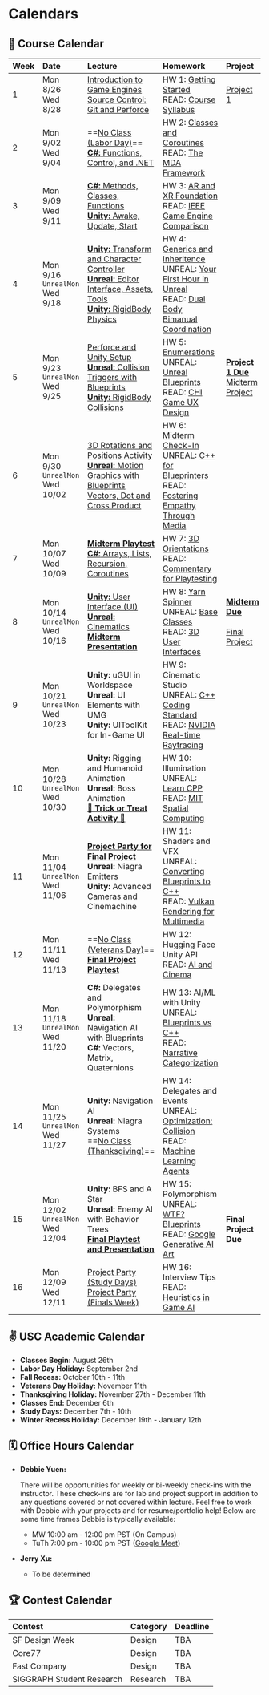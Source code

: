 # Calendars

## 📓 Course Calendar
| Week | Date                     | Lecture                                           | Homework              | Project |
| :----| :----------------------- | :------------------------------------------------ | :-------------------------------| :--------------|
| 1    | Mon 8/26 <br> Wed 8/28 | [Introduction to Game Engines](https://www.icloud.com/keynote/055cfB5qNWLVUltYjF0Qk-2Ig#Lecture1) <br> [Source Control: Git and Perforce](https://www.icloud.com/keynote/0b9r3O7DYukbd4il9HXbSfaDg#Lecture1) | HW 1: [Getting Started](./Homework/hw01.md)  <br> READ: [Course Syllabus](./courseinfo.md)  | [Project 1](./Projects/proj1_kitchen.md)  |
| 2    | Mon 9/02 <br> Wed 9/04   | ==[No Class (Labor Day)]()== <br> [**C#:** Functions, Control, and .NET](https://www.icloud.com/keynote/01adA2ETY04lIUdSbIXn5K_wA#Lecture2) | HW 2: [Classes and Coroutines](./Homework/hw02.md) <br> READ: [The MDA Framework](https://users.cs.northwestern.edu/~hunicke/MDA.pdf) |  |
| 3    | Mon 9/09 <br> Wed 9/11    | [**C#:** Methods, Classes, Functions](https://www.icloud.com/keynote/05b4U7RLN-VER_S6NyDrZwRuQ#fa24-lecture3) <br> [**Unity:** Awake, Update, Start](https://www.icloud.com/keynote/0d742EbHPrnM3loZp8J60dhsg#fa24.lecture3) | HW 3: [AR and XR Foundation](./Homework/hw03.md) <br> READ: [IEEE Game Engine Comparison](https://ieeexplore.ieee.org/document/9579618) | |
| 4    | Mon 9/16 <br> `UnrealMon` <br> Wed 9/18  | [**Unity:** Transform and Character Controller <br>](https://www.icloud.com/keynote/0eauilTC3tBnDvC1W71zwJ1eQ#fa24-lecture4) [**Unreal:** Editor Interface, Assets, Tools](https://docs.google.com/presentation/d/18O1gf6FLeWvrj2P0xUF3XAIeB2vOtqumxJqH-xT7OW8/edit#slide=id.g3002134dbed_0_4) <br> [**Unity:** RigidBody Physics](https://www.icloud.com/keynote/07doOR2oNxxBBULYHtTUNsqRg#fa24-lecture4) | HW 4: [Generics and Inheritence](./Homework/hw04.md) <br> UNREAL: [Your First Hour in Unreal](https://dev.epicgames.com/community/learning/courses/3ke/your-first-hour-in-unreal-engine-5-2/vvdk/your-first-hour-in-unreal-engine-5-2-overview) <br> READ: [Dual Body Bimanual Coordination](https://dl.acm.org/doi/10.1145/3563657.3596082)| |
| 5    | Mon 9/23 <br> `UnrealMon` <br> Wed 9/25 | [Perforce and Unity Setup](https://docs.google.com/document/d/11HlB3eySUYSPJsy0d9rvQhqTV6lCz00ypQGFg92ZCn8/edit#heading=h.tcv6ud1pa7p) <br> [**Unreal:** Collision Triggers with Blueprints](https://docs.google.com/presentation/d/1xj2OZjGs5SdOlRmLOHNGULuK8OzXWFzg0yoq7AOHgaI/edit#slide=id.p) <br> [**Unity:** RigidBody Collisions](https://www.icloud.com/keynote/0b33koC3ViN3XVHUI-NjL7dqw#fa24-lecture5) | HW 5: [Enumerations](./Homework/hw05.md) <br> UNREAL: [Unreal Blueprints](https://www.youtube.com/watch?v=Xw9QEMFInYU) <br> READ: [CHI Game UX Design](https://dl.acm.org/doi/abs/10.1145/3544549.3574181) | [**Project 1 Due**](./Projects/proj1_kitchen.md) <br> [Midterm Project](./Projects/proj2_advocacy.md) |
| 6    | Mon 9/30 <br> `UnrealMon` <br> Wed 10/02  |  [3D Rotations and Positions Activity](https://www.icloud.com/keynote/00eniPbTaYzl7kyUr1s632FHQ#fa24-lecture6) <br> [**Unreal:** Motion Graphics with Blueprints](https://docs.google.com/presentation/d/1bf80J-bcacsDdfGI-_jb1qSXExB3Gux1aJAhcxklUQc/edit#slide=id.p) <br> [Vectors, Dot and Cross Product](https://www.icloud.com/keynote/0d4Fb0PRdbOp6yLwJI4KqgZXQ#fa24-lecture6) | HW 6: [Midterm Check-In](./Homework/hw06.md) <br> UNREAL: [C++ for Blueprinters](https://www.youtube.com/watch?v=6485d5Zoc_k) <br> READ: [Fostering Empathy Through Media](https://dl.acm.org/doi/10.1145/3383668.3419929) | |
| 7    | Mon 10/07 <br> Wed 10/09   | [**Midterm Playtest**](https://www.icloud.com/keynote/05cyaa873ahtNmvvH1WjcosMQ#fa24-lecture7) <br> [**C#:** Arrays, Lists, Recursion, Coroutines](https://www.icloud.com/keynote/03010vQSfBKNPmOH0DFpn18MQ#fa24-lecture7) | HW 7: [3D Orientations](./Homework/hw07.md) <br> READ: [Commentary for Playtesting](https://go-gale-com.libproxy1.usc.edu/ps/i.do?p=AONE&u=aikentcl&id=GALE%7CA759558167&v=2.1&it=r&aty=ip) |
| 8    | Mon 10/14 <br> `UnrealMon` <br> Wed 10/16 | [**Unity:** User Interface (UI)](https://www.icloud.com/keynote/043b6HpLSZ_R5o5q5ZNjkgwew#fa24-lecture8) <br> [**Unreal:** Cinematics](https://docs.google.com/presentation/d/1CikgFsGz3CAfAPRcgRQzaGt-70TL3UMTMi9bthkBJaQ/edit#slide=id.g30a0ad9b9a9_0_66) <br> [**Midterm Presentation**](https://www.icloud.com/keynote/04bVSSzZ7XhCBrWBYBCoYlJ-A#fa24-lecture8) | HW 8: [Yarn Spinner](./Homework/hw08.md) <br> UNREAL: [Base Classes](https://1danielcoelho.github.io/unreal-engine-basics-base-classes/) <br> READ: [3D User Interfaces](https://link-springer-com.libproxy1.usc.edu/chapter/10.1007/978-3-031-42283-6_33) | [**Midterm Due**](./Projects/proj2_advocacy.md) <br> <br> [Final Project](./Projects/proj3_outside.md) |
| 9    | Mon 10/21 <br> `UnrealMon` <br> Wed 10/23 | **Unity:** uGUI in Worldspace <br> **Unreal:** UI Elements with UMG <br> **Unity:** UIToolKit for In-Game UI | HW 9: Cinematic Studio <br> UNREAL: [C++ Coding Standard](https://dev.epicgames.com/documentation/en-us/unreal-engine/epic-cplusplus-coding-standard-for-unreal-engine) <br> READ: [NVIDIA Real-time Raytracing](https://www.nvidia.com/en-us/on-demand/session/gtcspring22-s42359/) |  |
| 10   | Mon 10/28 <br> `UnrealMon` <br> Wed 10/30 | **Unity:** Rigging and Humanoid Animation <br> **Unreal:** Boss Animation <br> [**🎃 Trick or Treat Activity 🎃**]() | HW 10: Illumination <br> UNREAL: [Learn CPP](https://www.learncpp.com/) <br> READ: [MIT Spatial Computing](https://acg.media.mit.edu/people/simong/thesis/SpatialComputing.pdf) |
| 11   | Mon 11/04 <br> `UnrealMon` <br> Wed 11/06  |[ **Project Party for Final Project**]() <br> **Unreal:** Niagra Emitters <br>  **Unity:** Advanced Cameras and Cinemachine | HW 11: Shaders and VFX <br> UNREAL: [Converting Blueprints to C++](https://dev.epicgames.com/community/learning/courses/KJ/converting-blueprint-to-c/kjB/unreal-engine-introduction-to-blueprint-vs-c) <br> READ: [Vulkan Rendering for Multimedia](https://dl.acm.org/doi/10.1145/3283289.3283336) |
| 12   | Mon 11/11 <br> Wed 11/13   | ==[No Class (Veterans Day)]()== <br> [**Final Project Playtest**]() | HW 12: Hugging Face Unity API <br> READ: [AI and Cinema](https://uosc.primo.exlibrisgroup.com/discovery/fulldisplay?docid=cdi_doaj_primary_oai_doaj_org_article_84365c1bc872447fa2cb1aa45fda2036&context=PC&vid=01USC_INST:01USC&lang=en&search_scope=MyInst_and_CI&adaptor=Primo%20Central&tab=Everything&query=any,contains,A%20Study%20of%20Artificial%20Intelligence%20in%20the%20Production%20of%20Film&offset=0) |
| 13   | Mon 11/18 <br> `UnrealMon` <br> Wed 11/20 | **C#:** Delegates and Polymorphism <br> **Unreal:** Navigation AI with Blueprints <br> **C#:** Vectors, Matrix, Quaternions | HW 13: AI/ML with Unity <br> UNREAL: [Blueprints vs C++](https://www.youtube.com/watch?v=VMZftEVDuCE) <br> READ: [Narrative Categorization](https://uosc.primo.exlibrisgroup.com/discovery/fulldisplay?docid=cdi_crossref_primary_10_1111_bjet_13004&context=PC&vid=01USC_INST:01USC&lang=en&search_scope=MyInst_and_CI&adaptor=Primo%20Central&tab=Everything&query=any,contains,Narrative%20Categorization%20games&offset=0) | |
| 14   | Mon 11/25 <br> `UnrealMon` <br> Wed 11/27 | **Unity:** Navigation AI  <br> **Unreal:** Niagra Systems <br> ==[No Class (Thanksgiving)]()== | HW 14: Delegates and Events <br> UNREAL: [Optimization: Collision](https://www.youtube.com/watch?v=9xS62nqgExM) <br> READ: [Machine Learning Agents](https://uosc.primo.exlibrisgroup.com/discovery/fulldisplay?docid=cdi_proquest_ebookcentral_EBC5446051&context=PC&vid=01USC_INST:01USC&lang=en&search_scope=MyInst_and_CI&adaptor=Primo%20Central&tab=Everything&query=any,contains,Machine%20Learning%20Agents%20games&offset=0)| |
| 15   | Mon 12/02 <br> `UnrealMon` <br> Wed 12/04 <br> | **Unity:** BFS and A Star<br> **Unreal:** Enemy AI with Behavior Trees <br> [**Final Playtest and Presentation**]() | HW 15: Polymorphism <br> UNREAL: [WTF? Blueprints](https://www.youtube.com/@MathewWadsteinTutorials/videos) <br> READ: [Google Generative AI Art](https://uosc.primo.exlibrisgroup.com/discovery/fulldisplay?docid=cdi_proquest_miscellaneous_3055502020&context=PC&vid=01USC_INST:01USC&lang=en&search_scope=MyInst_and_CI&adaptor=Primo%20Central&tab=Everything&query=any,contains,Generative%20AI%20art%20in%20games&offset=0) | <br> <br> **Final Project Due** |
| 16   | Mon 12/09 <br> Wed 12/11   | [Project Party (Study Days)]() <br> [Project Party (Finals Week)]() | HW 16: Interview Tips <br> READ: [Heuristics in Game AI](https://uosc.primo.exlibrisgroup.com/discovery/fulldisplay?docid=cdi_proquest_journals_1931746681&context=PC&vid=01USC_INST:01USC&lang=en&search_scope=MyInst_and_CI&adaptor=Primo%20Central&tab=Everything&query=any,contains,Artificial%20intelligence%20in%20games&offset=0) |  |

## ✌️ USC Academic Calendar
* **Classes Begin:** August 26th
* **Labor Day Holiday:** September 2nd
* **Fall Recess:** October 10th - 11th
* **Veterans Day Holiday:** November 11th
* **Thanksgiving Holiday:** November 27th - December 11th
* **Classes End:** December 6th
* **Study Days:** December 7th - 10th
* **Winter Recess Holiday:** December 19th - January 12th

## 🗓️ Office Hours Calendar

* **Debbie Yuen:** 
    
    There will be opportunities for weekly or bi-weekly check-ins with the instructor. These check-ins are for lab and project support in addition to any questions covered or not covered within lecture. Feel free to work with Debbie with your projects and for resume/portfolio help! Below are some time frames Debbie is typically available:

    * MW 10:00 am - 12:00 pm PST (On Campus)
    * TuTh 7:00 pm - 10:00 pm PST ([Google Meet]())

* **Jerry Xu:**
    *  To be determined

## 🏆 Contest Calendar
| Contest        | Category | Deadline |
| :------------- | :------- | :------- |
| SF Design Week | Design   | TBA      |
| Core77         | Design   | TBA      |
| Fast Company   | Design   | TBA      |
| SIGGRAPH Student Research | Research | TBA |